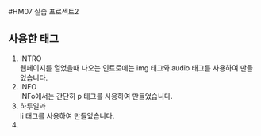 #HM07 실습 프로젝트2
## 사용한 태그
1. INTRO<br>
    웹페이지를 열었을때 나오는 인트로에는 img 태그와 audio 태그를 사용하여 만들었습니다.<br>
2. INFO<br>
    INFo에서는 간단히 p 태그를 사용하여 만들었습니다.<br>
3. 하루일과<br>
    li 태그를 사용하여 만들었습니다.
4. 

